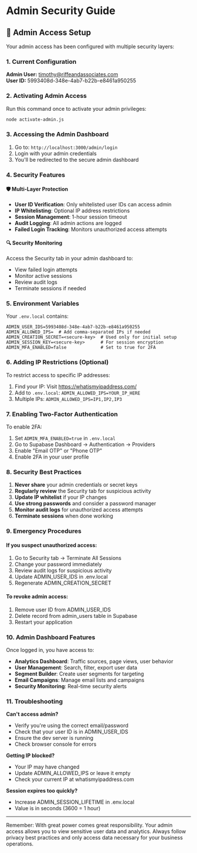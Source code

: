 # Admin Security Guide

## 🔐 Admin Access Setup

Your admin access has been configured with multiple security layers:

### 1. Current Configuration

**Admin User:** timothy@riffeandassociates.com  
**User ID:** 5993408d-348e-4ab7-b22b-e8461a950255

### 2. Activating Admin Access

Run this command once to activate your admin privileges:
```bash
node activate-admin.js
```

### 3. Accessing the Admin Dashboard

1. Go to: `http://localhost:3000/admin/login`
2. Login with your admin credentials
3. You'll be redirected to the secure admin dashboard

### 4. Security Features

#### 🛡️ Multi-Layer Protection
- **User ID Verification**: Only whitelisted user IDs can access admin
- **IP Whitelisting**: Optional IP address restrictions
- **Session Management**: 1-hour session timeout
- **Audit Logging**: All admin actions are logged
- **Failed Login Tracking**: Monitors unauthorized access attempts

#### 🔍 Security Monitoring
Access the Security tab in your admin dashboard to:
- View failed login attempts
- Monitor active sessions
- Review audit logs
- Terminate sessions if needed

### 5. Environment Variables

Your `.env.local` contains:
```env
ADMIN_USER_IDS=5993408d-348e-4ab7-b22b-e8461a950255
ADMIN_ALLOWED_IPS=  # Add comma-separated IPs if needed
ADMIN_CREATION_SECRET=<secure-key>  # Used only for initial setup
ADMIN_SESSION_KEY=<secure-key>      # For session encryption
ADMIN_MFA_ENABLED=false             # Set to true for 2FA
```

### 6. Adding IP Restrictions (Optional)

To restrict access to specific IP addresses:
1. Find your IP: Visit https://whatismyipaddress.com/
2. Add to `.env.local`: `ADMIN_ALLOWED_IPS=YOUR_IP_HERE`
3. Multiple IPs: `ADMIN_ALLOWED_IPS=IP1,IP2,IP3`

### 7. Enabling Two-Factor Authentication

To enable 2FA:
1. Set `ADMIN_MFA_ENABLED=true` in `.env.local`
2. Go to Supabase Dashboard → Authentication → Providers
3. Enable "Email OTP" or "Phone OTP"
4. Enable 2FA in your user profile

### 8. Security Best Practices

1. **Never share** your admin credentials or secret keys
2. **Regularly review** the Security tab for suspicious activity
3. **Update IP whitelist** if your IP changes
4. **Use strong passwords** and consider a password manager
5. **Monitor audit logs** for unauthorized access attempts
6. **Terminate sessions** when done working

### 9. Emergency Procedures

#### If you suspect unauthorized access:
1. Go to Security tab → Terminate All Sessions
2. Change your password immediately
3. Review audit logs for suspicious activity
4. Update ADMIN_USER_IDS in .env.local
5. Regenerate ADMIN_CREATION_SECRET

#### To revoke admin access:
1. Remove user ID from ADMIN_USER_IDS
2. Delete record from admin_users table in Supabase
3. Restart your application

### 10. Admin Dashboard Features

Once logged in, you have access to:

- **Analytics Dashboard**: Traffic sources, page views, user behavior
- **User Management**: Search, filter, export user data
- **Segment Builder**: Create user segments for targeting
- **Email Campaigns**: Manage email lists and campaigns
- **Security Monitoring**: Real-time security alerts

### 11. Troubleshooting

**Can't access admin?**
- Verify you're using the correct email/password
- Check that your user ID is in ADMIN_USER_IDS
- Ensure the dev server is running
- Check browser console for errors

**Getting IP blocked?**
- Your IP may have changed
- Update ADMIN_ALLOWED_IPS or leave it empty
- Check your current IP at whatismyipaddress.com

**Session expires too quickly?**
- Increase ADMIN_SESSION_LIFETIME in .env.local
- Value is in seconds (3600 = 1 hour)

---

Remember: With great power comes great responsibility. Your admin access allows you to view sensitive user data and analytics. Always follow privacy best practices and only access data necessary for your business operations.